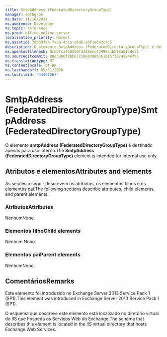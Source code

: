 ```yaml
---
title: SmtpAddress (FederatedDirectoryGroupType)
manager: sethgros
ms.date: 11/16/2014
ms.audience: Developer
ms.topic: reference
ms.prod: office-online-server
localization_priority: Normal
ms.assetid: 78b69794-7aea-4cca-a6d8-a6f1e642c7c5
description: O elemento SmtpAddress (FederatedDirectoryGroupType) é destinado apenas para uso interno.
ms.openlocfilehash: 0cb0fcaf50250fd2d8ecc42996c4bb18a615dc51
ms.sourcegitcommit: 88ec988f2bb67c1866d06b361615f3674a24e795
ms.translationtype: MT
ms.contentlocale: pt-BR
ms.lasthandoff: 05/31/2020
ms.locfileid: "44467267"
---
```

# <a name="smtpaddress-federateddirectorygrouptype"></a><span data-ttu-id="8897e-103">SmtpAddress (FederatedDirectoryGroupType)</span><span class="sxs-lookup"><span data-stu-id="8897e-103">SmtpAddress (FederatedDirectoryGroupType)</span></span>

<span data-ttu-id="8897e-104">O elemento **smtpAddress (FederatedDirectoryGroupType)** é destinado apenas para uso interno.</span><span class="sxs-lookup"><span data-stu-id="8897e-104">The **SmtpAddress (FederatedDirectoryGroupType)** element is intended for internal use only.</span></span> 

## <a name="attributes-and-elements"></a><span data-ttu-id="8897e-105">Atributos e elementos</span><span class="sxs-lookup"><span data-stu-id="8897e-105">Attributes and elements</span></span>

<span data-ttu-id="8897e-106">As seções a seguir descrevem os atributos, os elementos filhos e os elementos pai.</span><span class="sxs-lookup"><span data-stu-id="8897e-106">The following sections describe attributes, child elements, and parent elements.</span></span>
  
### <a name="attributes"></a><span data-ttu-id="8897e-107">Atributos</span><span class="sxs-lookup"><span data-stu-id="8897e-107">Attributes</span></span>

<span data-ttu-id="8897e-108">Nenhum</span><span class="sxs-lookup"><span data-stu-id="8897e-108">None.</span></span>
  
### <a name="child-elements"></a><span data-ttu-id="8897e-109">Elementos filho</span><span class="sxs-lookup"><span data-stu-id="8897e-109">Child elements</span></span>

<span data-ttu-id="8897e-110">Nenhum.</span><span class="sxs-lookup"><span data-stu-id="8897e-110">None.</span></span>
  
### <a name="parent-elements"></a><span data-ttu-id="8897e-111">Elementos pai</span><span class="sxs-lookup"><span data-stu-id="8897e-111">Parent elements</span></span>

<span data-ttu-id="8897e-112">Nenhum</span><span class="sxs-lookup"><span data-stu-id="8897e-112">None.</span></span>
  
## <a name="remarks"></a><span data-ttu-id="8897e-113">Comentários</span><span class="sxs-lookup"><span data-stu-id="8897e-113">Remarks</span></span>

<span data-ttu-id="8897e-114">Este elemento foi introduzido no Exchange Server 2013 Service Pack 1 (SP1).</span><span class="sxs-lookup"><span data-stu-id="8897e-114">This element was introduced in Exchange Server 2013 Service Pack 1 (SP1).</span></span>
  
<span data-ttu-id="8897e-115">O esquema que descreve este elemento está localizado no diretório virtual do IIS que hospeda os Serviços Web do Exchange.</span><span class="sxs-lookup"><span data-stu-id="8897e-115">The schema that describes this element is located in the IIS virtual directory that hosts Exchange Web Services.</span></span>
  

